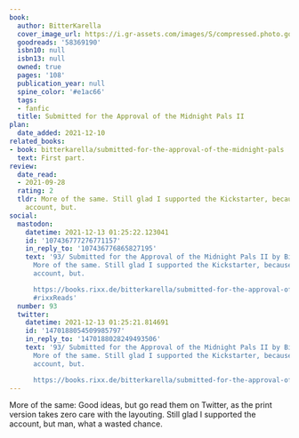 ```yaml
---
book:
  author: BitterKarella
  cover_image_url: https://i.gr-assets.com/images/S/compressed.photo.goodreads.com/books/1624042385l/58369190._SX318_.jpg
  goodreads: '58369190'
  isbn10: null
  isbn13: null
  owned: true
  pages: '108'
  publication_year: null
  spine_color: '#e1ac66'
  tags:
  - fanfic
  title: Submitted for the Approval of the Midnight Pals II
plan:
  date_added: 2021-12-10
related_books:
- book: bitterkarella/submitted-for-the-approval-of-the-midnight-pals
  text: First part.
review:
  date_read:
  - 2021-09-28
  rating: 2
  tldr: More of the same. Still glad I supported the Kickstarter, because I love the
    account, but.
social:
  mastodon:
    datetime: 2021-12-13 01:25:22.123041
    id: '107436777276771157'
    in_reply_to: '107436776865827195'
    text: '93/ Submitted for the Approval of the Midnight Pals II by BitterKarella.
      More of the same. Still glad I supported the Kickstarter, because I love the
      account, but.

      https://books.rixx.de/bitterkarella/submitted-for-the-approval-of-the-midnight-pals-ii/
      #rixxReads'
  number: 93
  twitter:
    datetime: 2021-12-13 01:25:21.814691
    id: '1470188054509985797'
    in_reply_to: '1470188028249493506'
    text: '93/ Submitted for the Approval of the Midnight Pals II by BitterKarella.
      More of the same. Still glad I supported the Kickstarter, because I love the
      account, but.

      https://books.rixx.de/bitterkarella/submitted-for-the-approval-of-the-midnight-pals-ii/'
---
```


More of the same: Good ideas, but go read them on Twitter, as the print version takes zero care with the layouting.
Still glad I supported the account, but man, what a wasted chance.
